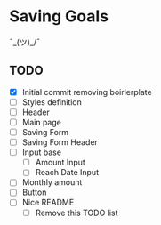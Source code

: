 # Saving Goals

¯\_(ツ)\_/¯

## TODO

- [x] Initial commit removing boirlerplate
- [ ] Styles definition
- [ ] Header
- [ ] Main page
- [ ] Saving Form
- [ ] Saving Form Header
- [ ] Input base
  - [ ] Amount Input
  - [ ] Reach Date Input
- [ ] Monthly amount
- [ ] Button
- [ ] Nice README
  - [ ] Remove this TODO list

